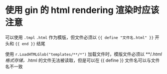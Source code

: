 # 使用 gin 的 html rendering 渲染时应该注意

可以使用 ```.tmpl``` ```.html``` 作为模版，但文件必须以 ```{{ define "文件名.html" }}``` 开头和 ```{{ end }}``` 结尾

使用 ```r.LoadHTMLGlob("templates/**/*")``` 加载文件时，模版文件必须以 **/*.html 格式存储，*.html 的文件无法被读取，但是可以在 {{ define }} 文件名可以与文件名不一致